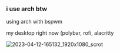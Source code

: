 ### i use arch btw

using arch with bspwm 

my desktop right now (polybar, rofi, alacritty 

![2023-04-12-165132_1920x1080_scrot](https://user-images.githubusercontent.com/106280544/231526414-89c78220-b924-4961-990b-0f89fd2377d5.png)
